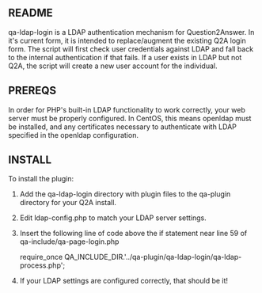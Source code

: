 ## README

qa-ldap-login is a LDAP authentication mechanism for Question2Answer. In it's current form, it is intended to replace/augment the existing Q2A login form. The script will first check user credentials against LDAP and fall back to the internal authentication if that fails. If a user exists in LDAP but not Q2A, the script will create a new user account for the individual.

## PREREQS

In order for PHP's built-in LDAP functionality to work correctly, your web server must be properly configured. In CentOS, this means openldap must be installed, and any certificates necessary to authenticate with LDAP specified in the openldap configuration.

## INSTALL

To install the plugin:

1. Add the qa-ldap-login directory with plugin files to the qa-plugin directory for your Q2A install.

2. Edit ldap-config.php to match your LDAP server settings.

3. Insert the following line of code above the if statement near line 59 of qa-include/qa-page-login.php

	require_once QA_INCLUDE_DIR.'../qa-plugin/qa-ldap-login/qa-ldap-process.php';

4. If your LDAP settings are configured correctly, that should be it!
